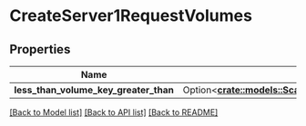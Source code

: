 # CreateServer1RequestVolumes

## Properties

Name | Type | Description | Notes
------------ | ------------- | ------------- | -------------
**less_than_volume_key_greater_than** | Option<[**crate::models::ScalewayPeriodInstancePeriodV1PeriodVolumeServerTemplate**](scaleway.instance.v1.VolumeServerTemplate.md)> |  | [optional]

[[Back to Model list]](../README.md#documentation-for-models) [[Back to API list]](../README.md#documentation-for-api-endpoints) [[Back to README]](../README.md)


